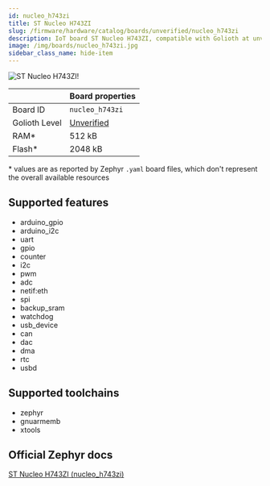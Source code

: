```yaml
---
id: nucleo_h743zi
title: ST Nucleo H743ZI
slug: /firmware/hardware/catalog/boards/unverified/nucleo_h743zi
description: IoT board ST Nucleo H743ZI, compatible with Golioth at unverified level.
image: /img/boards/nucleo_h743zi.jpg
sidebar_class_name: hide-item
---
```


[//]: # (This is an auto-generated file, do not edit! Changes to it will be lost upon re-generation)

![ST Nucleo H743ZI!](/img/boards/nucleo_h743zi.jpg "ST Nucleo H743ZI")

|                | Board properties     |
| -------------  | -------------------- |
| Board ID       | `nucleo_h743zi` |
| Golioth Level  | [Unverified](/firmware/hardware#unverified-boards) |
| RAM*           | 512 kB |
| Flash*         | 2048 kB |

\* values are as reported by Zephyr `.yaml` board files, which don't represent the overall available resources



## Supported features

* arduino_gpio
* arduino_i2c
* uart
* gpio
* counter
* i2c
* pwm
* adc
* netif:eth
* spi
* backup_sram
* watchdog
* usb_device
* can
* dac
* dma
* rtc
* usbd

## Supported toolchains

* zephyr
* gnuarmemb
* xtools

## Official Zephyr docs

[ST Nucleo H743ZI (nucleo_h743zi)](https://docs.zephyrproject.org/latest/boards/st/nucleo_h743zi/doc/index.html)
